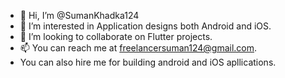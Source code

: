 - 👋 Hi, I’m @SumanKhadka124
- 👀 I’m interested in Application designs both Android and iOS.
- 💞️ I’m looking to collaborate on Flutter projects.
- 📫 You can reach me at freelancersuman124@gmail.com.
- You can also hire me for building android and iOS apllications.

<!---
SumanKhadka124/SumanKhadka124 is a ✨ special ✨ repository because its `README.md` (this file) appears on your GitHub profile.
You can click the Preview link to take a look at your changes.
--->
